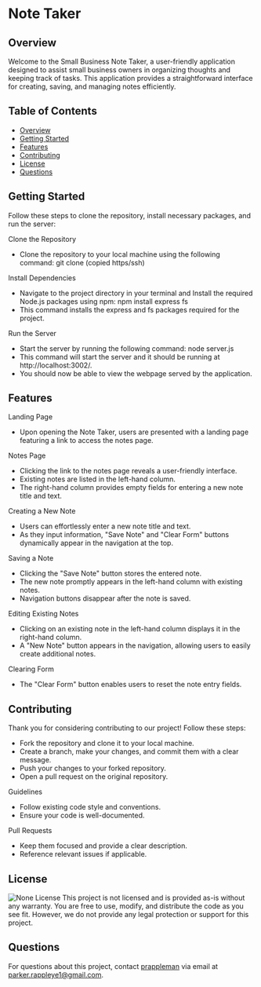 # Note Taker

## Overview
Welcome to the Small Business Note Taker, a user-friendly application designed to assist small business owners in organizing thoughts and keeping track of tasks. This application provides a straightforward interface for creating, saving, and managing notes efficiently.

## Table of Contents
- [Overview](#overview)
- [Getting Started](#getting-started)
- [Features](#features)
- [Contributing](#contributing)
- [License](#license)
- [Questions](#questions)

## Getting Started
Follow these steps to clone the repository, install necessary packages, and run the server:

Clone the Repository
* Clone the repository to your local machine using the following command: git clone (copied https/ssh)

Install Dependencies
* Navigate to the project directory in your terminal and Install the required Node.js packages using npm: npm install express fs
* This command installs the express and fs packages required for the project.

Run the Server
* Start the server by running the following command: node server.js
* This command will start the server and it should be running at http://localhost:3002/.
* You should now be able to view the webpage served by the application.

## Features

Landing Page
* Upon opening the Note Taker, users are presented with a landing page featuring a link to access the notes page.

Notes Page
* Clicking the link to the notes page reveals a user-friendly interface.
* Existing notes are listed in the left-hand column.
* The right-hand column provides empty fields for entering a new note title and text.

Creating a New Note
* Users can effortlessly enter a new note title and text.
* As they input information, "Save Note" and "Clear Form" buttons dynamically appear in the navigation at the top.

Saving a Note
* Clicking the "Save Note" button stores the entered note.
* The new note promptly appears in the left-hand column with existing notes.
* Navigation buttons disappear after the note is saved.

Editing Existing Notes
* Clicking on an existing note in the left-hand column displays it in the right-hand column.
* A "New Note" button appears in the navigation, allowing users to easily create additional notes.

Clearing Form
* The "Clear Form" button enables users to reset the note entry fields.

## Contributing
Thank you for considering contributing to our project! Follow these steps:

* Fork the repository and clone it to your local machine.
* Create a branch, make your changes, and commit them with a clear message.
* Push your changes to your forked repository.
* Open a pull request on the original repository.

Guidelines
* Follow existing code style and conventions.
* Ensure your code is well-documented.

Pull Requests
* Keep them focused and provide a clear description.
* Reference relevant issues if applicable.

## License
![None License](https://img.shields.io/badge/License-None-brightgreen)
This project is not licensed and is provided as-is without any warranty. You are free to use, modify, and distribute the code as you see fit. However, we do not provide any legal protection or support for this project.


## Questions
For questions about this project, contact [prappleman](https://github.com/prappleman) via email at parker.rappleye1@gmail.com.
